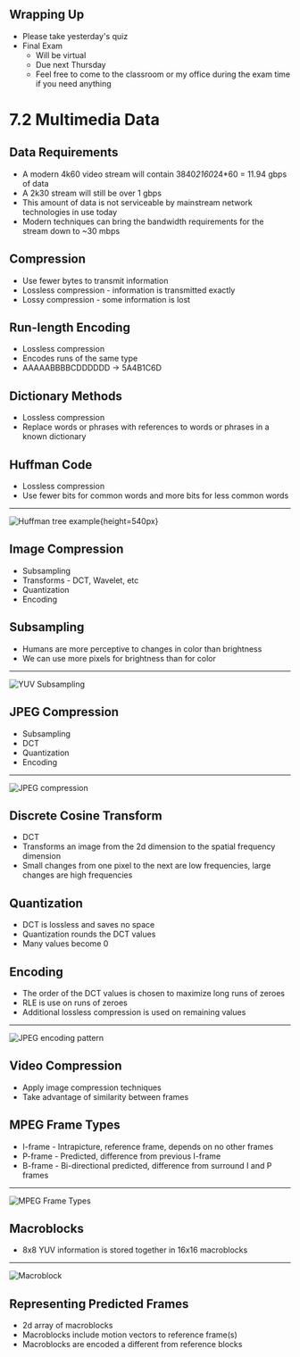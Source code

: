 Wrapping Up
-----------

- Please take yesterday's quiz
- Final Exam
    - Will be virtual
    - Due next Thursday
    - Feel free to come to the classroom or my office during the exam time if you need anything

7.2 Multimedia Data
===================

Data Requirements
-----------------

- A modern 4k60 video stream will contain 3840*2160*24*60 = 11.94 gbps of data
- A 2k30 stream will still be over 1 gbps
- This amount of data is not serviceable by mainstream network technologies in use today
- Modern techniques can bring the bandwidth requirements for the stream down to ~30 mbps

Compression
-----------

- Use fewer bytes to transmit information
- Lossless compression - information is transmitted exactly
- Lossy compression - some information is lost

Run-length Encoding
-------------------

- Lossless compression
- Encodes runs of the same type
- AAAAABBBBCDDDDDD -> 5A4B1C6D

Dictionary Methods
------------------

- Lossless compression
- Replace words or phrases with references to words or phrases in a known dictionary

Huffman Code
------------

- Lossless compression
- Use fewer bits for common words and more bits for less common words

---

![Huffman tree example](https://upload.wikimedia.org/wikipedia/commons/8/82/Huffman_tree_2.svg){height=540px}

Image Compression
-----------------

- Subsampling
- Transforms - DCT, Wavelet, etc
- Quantization
- Encoding

Subsampling
-----------

- Humans are more perceptive to changes in color than brightness
- We can use more pixels for brightness than for color

---

![YUV Subsampling](https://book.systemsapproach.org/_images/f07-11-9780123850591.png)

JPEG Compression
----------------

- Subsampling
- DCT
- Quantization
- Encoding

---

![JPEG compression](https://book.systemsapproach.org/_images/f07-12-9780123850591.png)

Discrete Cosine Transform
-------------------------

- DCT
- Transforms an image from the 2d dimension to the spatial frequency dimension
- Small changes from one pixel to the next are low frequencies, large changes are high frequencies

Quantization
------------

- DCT is lossless and saves no space
- Quantization rounds the DCT values
- Many values become 0

Encoding
--------

- The order of the DCT values is chosen to maximize long runs of zeroes
- RLE is use on runs of zeroes
- Additional lossless compression is used on remaining values

---

![JPEG encoding pattern](https://book.systemsapproach.org/_images/f07-13-9780123850591.png)

Video Compression
-----------------

- Apply image compression techniques
- Take advantage of similarity between frames

MPEG Frame Types
----------------

- I-frame - Intrapicture, reference frame, depends on no other frames
- P-frame - Predicted, difference from previous I-frame
- B-frame - Bi-directional predicted, difference from surround I and P frames

---

![MPEG Frame Types](https://book.systemsapproach.org/_images/f07-14-9780123850591.png)

Macroblocks
-----------

- 8x8 YUV information is stored together in 16x16 macroblocks

---

![Macroblock](https://book.systemsapproach.org/_images/f07-15-9780123850591.png)

Representing Predicted Frames
-----------------------------

- 2d array of macroblocks
- Macroblocks include motion vectors to reference frame(s)
- Macroblocks are encoded a different from reference blocks
